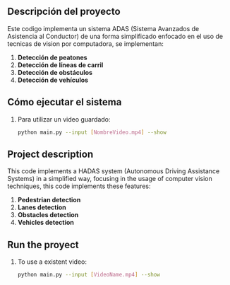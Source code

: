
## Descripción del proyecto

Este codigo implementa un sistema ADAS (Sistema Avanzados de Asistencia al Conductor) de una forma simplificado enfocado en el uso de tecnicas de vision por computadora, se implementan:

1. **Detección de peatones**
2. **Detección de líneas de carril**
3. **Detección de obstáculos**
4. **Detección de vehículos**


## Cómo ejecutar el sistema

1. Para utilizar un video guardado:
   ```bash 
   python main.py --input [NombreVideo.mp4] --show
   ```

## Project description
This code implements a HADAS system (Autonomous Driving Assistance Systems) in a simplified way, focusing in the usage of computer vision techniques, this code implements these features:
1. **Pedestrian detection**
2. **Lanes detection**
3. **Obstacles detection**
4. **Vehicles detection**

## Run the proyect

1. To use a existent video:
   ```bash
   python main.py --input [VideoName.mp4] --show
   ```

